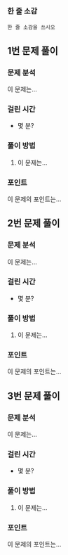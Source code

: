 ### 한 줄 소감
`한 줄 소감을 쓰시오`




## 1번 문제 풀이
### 문제 분석
이 문제는...

### 걸린 시간
- 몇 분?

### 풀이 방법
1. 이 문제는...

### 포인트
이 문제의 포인트는...





## 2번 문제 풀이
### 문제 분석
이 문제는...

### 걸린 시간
- 몇 분?

### 풀이 방법
1. 이 문제는...

### 포인트
이 문제의 포인트는...






## 3번 문제 풀이
### 문제 분석
이 문제는...

### 걸린 시간
- 몇 분?

### 풀이 방법
1. 이 문제는...

### 포인트
이 문제의 포인트는...
